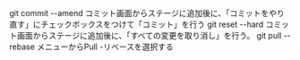 git commit --amend
 コミット画面からステージに追加後に、「コミットをやり直す」にチェックボックスをつけて「コミット」を行う
git reset --hard
 コミット画面からステージに追加後に、「すべての変更を取り消し」を行う。
git pull --rebase
 メニューからPull -リベースを選択する
